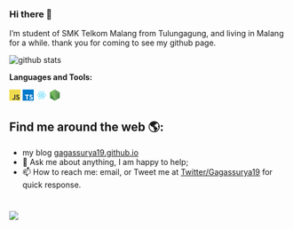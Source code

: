 ### Hi there 👋
I’m student of SMK Telkom Malang from Tulungagung, and living in Malang for a while. thank you for coming to see my github page.

![github stats](https://github-readme-stats.vercel.app/api?username=gagassurya19&show_icons=true&include_all_commits=true&count_private=true&theme=dracula)

**Languages and Tools:**  

<code><img height="20" src="https://raw.githubusercontent.com/github/explore/80688e429a7d4ef2fca1e82350fe8e3517d3494d/topics/javascript/javascript.png"></code>
<code><img height="20" src="https://raw.githubusercontent.com/github/explore/80688e429a7d4ef2fca1e82350fe8e3517d3494d/topics/typescript/typescript.png"></code>
<code><img height="20" src="https://raw.githubusercontent.com/github/explore/80688e429a7d4ef2fca1e82350fe8e3517d3494d/topics/react/react.png"></code>
<code><img height="20" src="https://raw.githubusercontent.com/github/explore/80688e429a7d4ef2fca1e82350fe8e3517d3494d/topics/nodejs/nodejs.png"></code>   

## Find me around the web 🌎:
- my blog [gagassurya19.github.io](https://gagassurya19.github.io)
- 💬 Ask me about anything, I am happy to help;
- 📫 How to reach me: email, or Tweet me at [Twitter/Gagassurya19](https://twitter.com/Gagassurya19) for quick response.
#
![](https://komarev.com/ghpvc/?username=gagassurya19&color=green)
